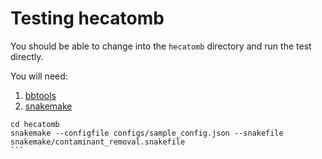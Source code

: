 # Testing hecatomb

You should be able to change into the `hecatomb` directory and run the test directly. 

You will need:

1. [bbtools](https://jgi.doe.gov/data-and-tools/bbtools/bb-tools-user-guide/installation-guide/)
2. [snakemake](https://snakemake.readthedocs.io/)

````
cd hecatomb
snakemake --configfile configs/sample_config.json --snakefile snakemake/contaminant_removal.snakefile
```



